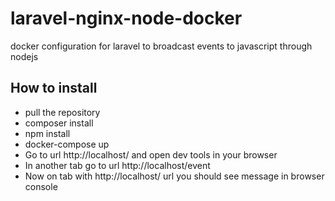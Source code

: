# laravel-nginx-node-docker
docker configuration for laravel to broadcast events to javascript through nodejs

## How to install

 * pull the repository
 * composer install
 * npm install
 * docker-compose up
 * Go to url http://localhost/ and open dev tools in your browser
 * In another tab go to url http://localhost/event
 * Now on tab with http://localhost/ url you should see message in browser console


